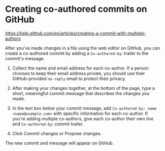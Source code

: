 # Creating co-authored commits on GitHub
https://help.github.com/en/articles/creating-a-commit-with-multiple-authors

After you've made changes in a file using the web editor on GitHub, you can create a co-authored commit by adding a `Co-authored-by`: trailer to the commit's message.

1. Collect the name and email address for each co-author. If a person chooses to keep their email address private, you should use their GitHub-provided `no-reply` email to protect their privacy.
2. After making your changes together, at the bottom of the page, type a short, meaningful commit message that describes the changes you made.

3. In the text box below your commit message, add `Co-authored-by: name <name@example.com>` with specific information for each co-author. If you're adding multiple co-authors, give each co-author their own line and `Co-authored-by`: commit trailer.

4. Click Commit changes or Propose changes.

The new commit and message will appear on GitHub.
